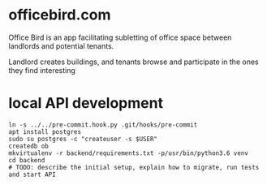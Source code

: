 # officebird.com


Office Bird is an app facilitating subletting of office space between landlords
and potential tenants.

Landlord creates buildings, and tenants browse and participate in the ones they find
interesting

# local API development

    ln -s ../../pre-commit.hook.py .git/hooks/pre-commit
    apt install postgres
    sudo su postgres -c "createuser -s $USER"
    createdb ob
    mkvirtualenv -r backend/requirements.txt -p/usr/bin/python3.6 venv
    cd backend
    # TODO: describe the initial setup, explain how to migrate, run tests and start API

